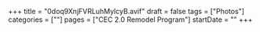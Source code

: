 +++
title = "0doq9XnjFVRLuhMylcyB.avif"
draft = false
tags = ["Photos"]
categories = [""]
pages = ["CEC 2.0 Remodel Program"]
startDate = ""
+++
